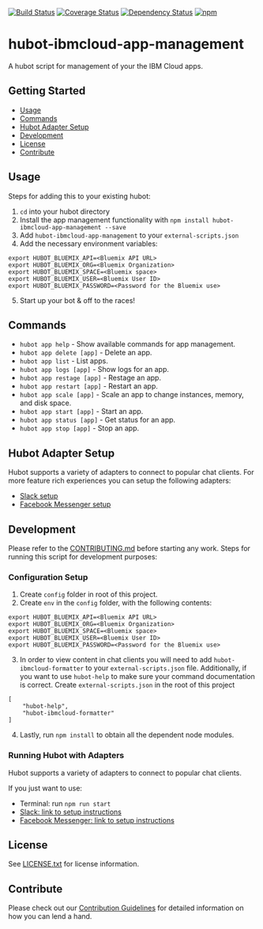 [![Build Status](https://travis-ci.org/ibm-cloud-solutions/hubot-ibmcloud-app-management.svg?branch=master)](https://travis-ci.org/ibm-cloud-solutions/hubot-ibmcloud-app-management)
[![Coverage Status](https://coveralls.io/repos/github/ibm-cloud-solutions/hubot-ibmcloud-app-management/badge.svg?branch=master)](https://coveralls.io/github/ibm-cloud-solutions/hubot-ibmcloud-app-management?branch=master)
[![Dependency Status](https://dependencyci.com/github/ibm-cloud-solutions/hubot-ibmcloud-app-management/badge)](https://dependencyci.com/github/ibm-cloud-solutions/hubot-ibmcloud-app-management)
[![npm](https://img.shields.io/npm/v/hubot-ibmcloud-app-management.svg?maxAge=2592000)](https://www.npmjs.com/package/hubot-ibmcloud-app-management)

# hubot-ibmcloud-app-management

A hubot script for management of your the IBM Cloud apps.

## Getting Started
* [Usage](#usage)
* [Commands](#commands)
* [Hubot Adapter Setup](#hubot-adapter-setup)
* [Development](#development)
* [License](#license)
* [Contribute](#contribute)

## Usage

Steps for adding this to your existing hubot:

1. `cd` into your hubot directory
2. Install the app management functionality with `npm install hubot-ibmcloud-app-management --save`
3. Add `hubot-ibmcloud-app-management` to your `external-scripts.json`
4. Add the necessary environment variables:
```
export HUBOT_BLUEMIX_API=<Bluemix API URL>
export HUBOT_BLUEMIX_ORG=<Bluemix Organization>
export HUBOT_BLUEMIX_SPACE=<Bluemix space>
export HUBOT_BLUEMIX_USER=<Bluemix User ID>
export HUBOT_BLUEMIX_PASSWORD=<Password for the Bluemix use>
```

5. Start up your bot & off to the races!

## Commands <a id="commands"></a>
- `hubot app help` - Show available commands for app management.
- `hubot app delete [app]` - Delete an app.
- `hubot app list` - List apps.
- `hubot app logs [app]` - Show logs for an app.
- `hubot app restage [app]` - Restage an app.
- `hubot app restart [app]` - Restart an app.
- `hubot app scale [app]` - Scale an app to change instances, memory, and disk space.
- `hubot app start [app]` - Start an app.
- `hubot app status [app]` - Get status for an app.
- `hubot app stop [app]` - Stop an app.

## Hubot Adapter Setup

Hubot supports a variety of adapters to connect to popular chat clients.  For more feature rich experiences you can setup the following adapters:
- [Slack setup](https://github.com/ibm-cloud-solutions/hubot-ibmcloud-app-management/blob/master/docs/adapters/slack.md)
- [Facebook Messenger setup](https://github.com/ibm-cloud-solutions/hubot-ibmcloud-app-management/blob/master/docs/adapters/facebook.md)

## Development

Please refer to the [CONTRIBUTING.md](https://github.com/ibm-cloud-solutions/hubot-ibmcloud-app-management/blob/master/CONTRIBUTING.md) before starting any work.  Steps for running this script for development purposes:

### Configuration Setup

1. Create `config` folder in root of this project.
2. Create `env` in the `config` folder, with the following contents:
```
export HUBOT_BLUEMIX_API=<Bluemix API URL>
export HUBOT_BLUEMIX_ORG=<Bluemix Organization>
export HUBOT_BLUEMIX_SPACE=<Bluemix space>
export HUBOT_BLUEMIX_USER=<Bluemix User ID>
export HUBOT_BLUEMIX_PASSWORD=<Password for the Bluemix use>
```
3. In order to view content in chat clients you will need to add `hubot-ibmcloud-formatter` to your `external-scripts.json` file. Additionally, if you want to use `hubot-help` to make sure your command documentation is correct. Create `external-scripts.json` in the root of this project
```
[
    "hubot-help",
    "hubot-ibmcloud-formatter"
]
```
4. Lastly, run `npm install` to obtain all the dependent node modules.

### Running Hubot with Adapters

Hubot supports a variety of adapters to connect to popular chat clients.

If you just want to use:
 - Terminal: run `npm run start`
 - [Slack: link to setup instructions](https://github.com/ibm-cloud-solutions/hubot-ibmcloud-app-management/blob/master/docs/adapters/slack.md)
 - [Facebook Messenger: link to setup instructions](https://github.com/ibm-cloud-solutions/hubot-ibmcloud-app-management/blob/master/docs/adapters/facebook.md)


## License

See [LICENSE.txt](https://github.com/ibm-cloud-solutions/hubot-ibmcloud-app-management/blob/master/LICENSE.txt) for license information.

## Contribute

Please check out our [Contribution Guidelines](https://github.com/ibm-cloud-solutions/hubot-ibmcloud-app-management/blob/master/CONTRIBUTING.md) for detailed information on how you can lend a hand.
